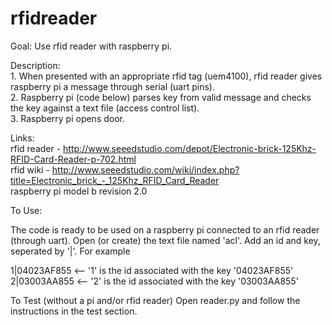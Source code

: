 rfidreader
==========

Goal: Use rfid reader with raspberry pi.

Description: 	
	1.	When presented with an appropriate rfid tag (uem4100), rfid reader gives raspberry pi a message through serial (uart pins).  
	2.	Raspberry pi (code below) parses key from valid message and checks the key against a text file (access control list).  
	3.	Raspberry pi opens door.

Links: 	
rfid reader - http://www.seeedstudio.com/depot/Electronic-brick-125Khz-RFID-Card-Reader-p-702.html  
rfid wiki - http://www.seeedstudio.com/wiki/index.php?title=Electronic_brick_-_125Khz_RFID_Card_Reader  
raspberry pi model b revision 2.0


To Use:

The code is ready to be used on a raspberry pi connected to an rfid reader (through uart).  Open (or create) the text file named 'acl'.  Add an id and key, seperated by '|'.  For example

1|04023AF855 <-- '1' is the id associated with the key '04023AF855'  
2|03003AA855 <-- '2' is the id associated with the key '03003AA855'

To Test (without a pi and/or rfid reader)
	Open reader.py and follow the instructions in the test section. 
